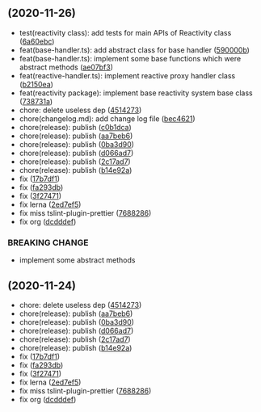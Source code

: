 ##  (2020-11-26)

* test(reactivity class): add tests for main APIs of Reactivity class ([6a60ebc](https://github.com/ShroXd/lothric/commit/6a60ebc))
* feat(base-handler.ts): add abstract class for base handler ([590000b](https://github.com/ShroXd/lothric/commit/590000b))
* feat(base-handler.ts): implement some base functions which were abstract methods ([ae07bf3](https://github.com/ShroXd/lothric/commit/ae07bf3))
* feat(reactive-handler.ts): implement reactive proxy handler class ([b2150ea](https://github.com/ShroXd/lothric/commit/b2150ea))
* feat(reactivity package): implement base reactivity system base class ([738731a](https://github.com/ShroXd/lothric/commit/738731a))
* chore: delete useless dep ([4514273](https://github.com/ShroXd/lothric/commit/4514273))
* chore(changelog.md): add change log file ([bec4621](https://github.com/ShroXd/lothric/commit/bec4621))
* chore(release): publish ([c0b1dca](https://github.com/ShroXd/lothric/commit/c0b1dca))
* chore(release): publish ([aa7beb6](https://github.com/ShroXd/lothric/commit/aa7beb6))
* chore(release): publish ([0ba3d90](https://github.com/ShroXd/lothric/commit/0ba3d90))
* chore(release): publish ([d066ad7](https://github.com/ShroXd/lothric/commit/d066ad7))
* chore(release): publish ([2c17ad7](https://github.com/ShroXd/lothric/commit/2c17ad7))
* chore(release): publish ([b14e92a](https://github.com/ShroXd/lothric/commit/b14e92a))
* fix ([17b7df1](https://github.com/ShroXd/lothric/commit/17b7df1))
* fix ([fa293db](https://github.com/ShroXd/lothric/commit/fa293db))
* fix ([3f27471](https://github.com/ShroXd/lothric/commit/3f27471))
* fix lerna ([2ed7ef5](https://github.com/ShroXd/lothric/commit/2ed7ef5))
* fix miss tslint-plugin-prettier ([7688286](https://github.com/ShroXd/lothric/commit/7688286))
* fix org ([dcdddef](https://github.com/ShroXd/lothric/commit/dcdddef))


### BREAKING CHANGE

* implement some abstract methods


##  (2020-11-24)

* chore: delete useless dep ([4514273](https://github.com/ShroXd/lothric/commit/4514273))
* chore(release): publish ([aa7beb6](https://github.com/ShroXd/lothric/commit/aa7beb6))
* chore(release): publish ([0ba3d90](https://github.com/ShroXd/lothric/commit/0ba3d90))
* chore(release): publish ([d066ad7](https://github.com/ShroXd/lothric/commit/d066ad7))
* chore(release): publish ([2c17ad7](https://github.com/ShroXd/lothric/commit/2c17ad7))
* chore(release): publish ([b14e92a](https://github.com/ShroXd/lothric/commit/b14e92a))
* fix ([17b7df1](https://github.com/ShroXd/lothric/commit/17b7df1))
* fix ([fa293db](https://github.com/ShroXd/lothric/commit/fa293db))
* fix ([3f27471](https://github.com/ShroXd/lothric/commit/3f27471))
* fix lerna ([2ed7ef5](https://github.com/ShroXd/lothric/commit/2ed7ef5))
* fix miss tslint-plugin-prettier ([7688286](https://github.com/ShroXd/lothric/commit/7688286))
* fix org ([dcdddef](https://github.com/ShroXd/lothric/commit/dcdddef))



